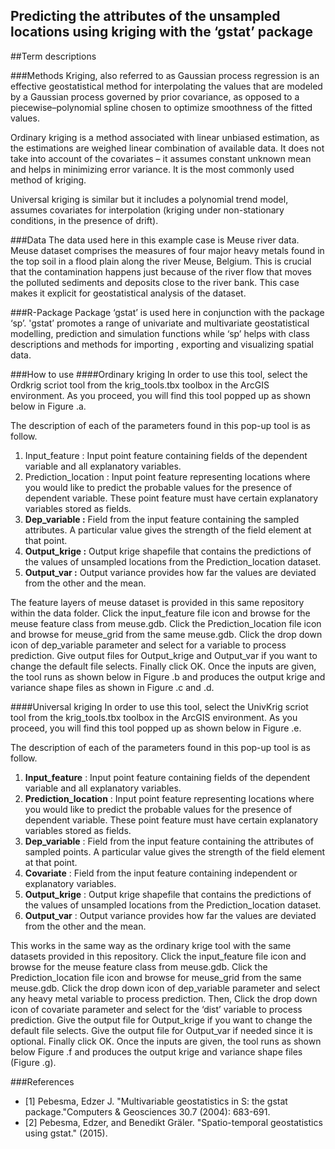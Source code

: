 
## **Predicting the attributes of the unsampled locations using kriging with the ‘gstat’ package**

##Term descriptions

###Methods
Kriging, also referred to as Gaussian process regression is an effective geostatistical method for interpolating the values that are modeled by a Gaussian process governed by prior covariance, as opposed to a piecewise–polynomial spline chosen to optimize smoothness of the fitted values.

Ordinary kriging is a method associated with linear unbiased estimation, as the estimations are weighed linear combination of available data. It does not take into account of the covariates – it assumes constant unknown mean and helps in minimizing error variance. It is the most commonly used method of kriging.

Universal kriging is similar but it includes a polynomial trend model, assumes covariates for interpolation (kriging under non-stationary conditions, in the presence of drift).

###Data
The data used here in this example case is Meuse river data.
Meuse dataset comprises the measures of four major heavy metals found in the top soil in a flood plain along the river Meuse, Belgium. This is crucial that the contamination happens just because of the river flow that moves the polluted sediments and deposits close to the river bank. This case makes it explicit for geostatistical analysis of the dataset.

###R-Package
Package ‘gstat’ is used here in conjunction with the package ‘sp’. 'gstat’ promotes a range of univariate and multivariate geostatistical modelling, prediction and simulation functions while ‘sp’ helps with class descriptions and methods for importing , exporting and visualizing spatial data.

###How to use
####Ordinary kriging
In order to use this tool, select the Ordkrig scriot tool from the krig_tools.tbx toolbox in the ArcGIS environment. As you proceed, you will find this tool popped up as shown below in Figure .a.

The description of each of the parameters found in this pop-up tool is as follow.
1. Input_feature  :  Input point feature containing fields of the dependent variable and all explanatory variables.
2. Prediction_location  :  Input point feature representing locations where you would like to predict the probable values for the presence of dependent variable. These point feature must have certain explanatory variables stored as fields.
3. **Dep_variable  :**  Field from the input feature containing the sampled attributes. A particular value gives the strength of the field element at that point.
4. **Output_krige  :**  Output krige shapefile that contains the predictions of the values of unsampled locations from the Prediction_location dataset.
5. **Output_var  :**  Output variance provides how far the values are deviated from the other and the mean.

The feature layers of meuse dataset is provided in this same repository within the data folder. Click the input_feature file icon and browse for the meuse feature class from meuse.gdb. Click the Prediction_location file icon and browse for meuse_grid from the same meuse.gdb. Click the drop down icon of dep_variable parameter and select for a variable to process prediction. Give output files for Output_krige and Output_var if you want to change the default file selects. Finally click OK.
Once the inputs are given, the tool runs as shown below in Figure .b and produces the output krige and variance shape files as shown in Figure .c and .d.

####Universal kriging
In order to use this tool, select the UnivKrig scriot tool from the krig_tools.tbx toolbox in the ArcGIS environment. As you proceed, you will find this tool popped up as shown below in Figure .e.

The description of each of the parameters found in this pop-up tool is as follow.
1. **Input_feature** : Input point feature containing fields of the dependent variable and all explanatory variables.
2. **Prediction_location** : Input point feature representing locations where you would like to predict the probable values for the presence of dependent variable. These point feature must have certain explanatory variables stored as fields.
3. **Dep_variable** : Field from the input feature containing the attributes of sampled points. A particular value gives the strength of the field element at that point.
4. **Covariate** : Field from the input feature containing independent or explanatory variables.
5. **Output_krige** : Output krige shapefile that contains the predictions of the values of unsampled locations from the Prediction_location dataset.
6. **Output_var** : Output variance provides how far the values are deviated from the other and the mean.

This works in the same way as the ordinary krige tool with the same datasets provided in this repository. Click the input_feature file icon and browse for the meuse feature class from meuse.gdb. Click the Prediction_location file icon and browse for meuse_grid from the same meuse.gdb. Click the drop down icon of dep_variable parameter and select any heavy metal variable to process prediction. Then, Click the drop down icon of covariate parameter and select for the ‘dist’ variable to process prediction. Give the output file for Output_krige if you want to change the default file selects. Give the output file for Output_var if needed since it is optional. Finally click OK.
Once the inputs are given, the tool runs as shown below Figure .f and produces the output krige and variance shape files (Figure .g).

###References 
- [1] Pebesma, Edzer J. "Multivariable geostatistics in S: the gstat package."Computers & Geosciences 30.7 (2004): 683-691. 
- [2] Pebesma, Edzer, and Benedikt Gräler. "Spatio-temporal geostatistics using gstat." (2015).
 
